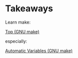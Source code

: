 # Takeaways

Learn make:

[Top (GNU make)](https://www.gnu.org/software/make/manual/html_node/)

especially:

[Automatic Variables (GNU make)](https://www.gnu.org/software/make/manual/html_node/Automatic-Variables.html#Automatic-Variables)


